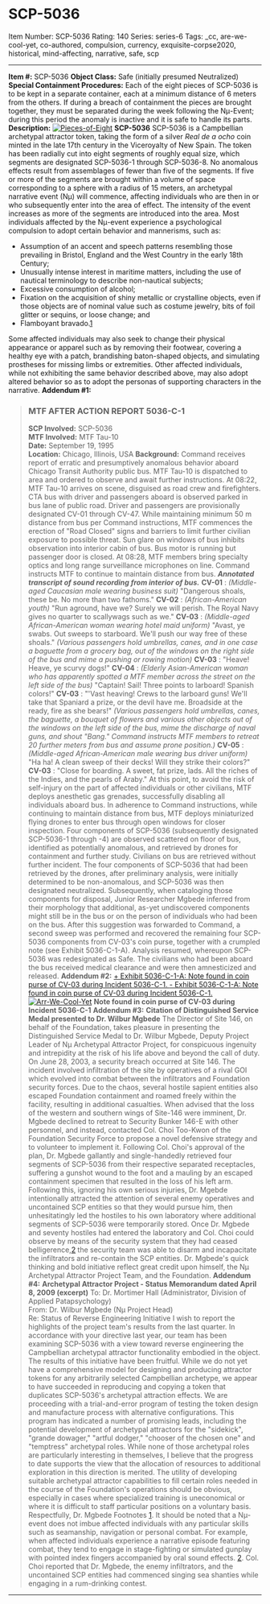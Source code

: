 # SCP-5036
Item Number: SCP-5036
Rating: 140
Series: series-6
Tags: _cc, are-we-cool-yet, co-authored, compulsion, currency, exquisite-corpse2020, historical, mind-affecting, narrative, safe, scp

---

**Item #:** SCP-5036
**Object Class:** Safe (initially presumed Neutralized)
**Special Containment Procedures:** Each of the eight pieces of SCP-5036 is to be kept in a separate container, each at a minimum distance of 6 meters from the others. If during a breach of containment the pieces are brought together, they must be separated during the week following the Nμ-Event; during this period the anomaly is inactive and it is safe to handle its parts.
**Description:**
[![Pieces-of-Eight](https://scp-wiki.wdfiles.com/local--resized-images/scp-5036/Pieces-of-Eight/medium.jpg)](https://scp-wiki.wdfiles.com/local--files/scp-5036/Pieces-of-Eight)
**SCP-5036**
SCP-5036 is a Campbellian archetypal attractor token, taking the form of a silver _Real de a ocho_ coin minted in the late 17th century in the Viceroyalty of New Spain. The token has been radially cut into eight segments of roughly equal size, which segments are designated SCP-5036-1 through SCP-5036-8.
No anomalous effects result from assemblages of fewer than five of the segments.
If five or more of the segments are brought within a volume of space corresponding to a sphere with a radius of 15 meters, an archetypal narrative event (Nμ) will commence, affecting individuals who are then in or who subsequently enter into the area of effect. The intensity of the event increases as more of the segments are introduced into the area.
Most individuals affected by the Nμ-event experience a psychological compulsion to adopt certain behavior and mannerisms, such as:
  * Assumption of an accent and speech patterns resembling those prevailing in Bristol, England and the West Country in the early 18th Century;
  * Unusually intense interest in maritime matters, including the use of nautical terminology to describe non-nautical subjects;
  * Excessive consumption of alcohol;
  * Fixation on the acquisition of shiny metallic or crystalline objects, even if those objects are of nominal value such as costume jewelry, bits of foil glitter or sequins, or loose change; and
  * Flamboyant bravado.[1](javascript:;)

Some affected individuals may also seek to change their physical appearance or apparel such as by removing their footwear, covering a healthy eye with a patch, brandishing baton-shaped objects, and simulating prostheses for missing limbs or extremities.
Other affected individuals, while not exhibiting the same behavior described above, may also adopt altered behavior so as to adopt the personas of supporting characters in the narrative.
**Addendum #1:**
> ### **MTF AFTER ACTION REPORT 5036-C-1**
> **SCP Involved:** SCP-5036  
>  **MTF Involved:** MTF Tau-10  
>  **Date:** September 19, 1995  
>  **Location:** Chicago, Illinois, USA
> **Background:** Command receives report of erratic and presumptively anomalous behavior aboard Chicago Transit Authority public bus. MTF Tau-10 is dispatched to area and ordered to observe and await further instructions.
> At 08:22, MTF Tau-10 arrives on scene, disguised as road crew and firefighters. CTA bus with driver and passengers aboard is observed parked in bus lane of public road. Driver and passengers are provisionally designated CV-01 through CV-47. While maintaining minimum 50 m distance from bus per Command instructions, MTF commences the erection of "Road Closed" signs and barriers to limit further civilian exposure to possible threat. Sun glare on windows of bus inhibits observation into interior cabin of bus. Bus motor is running but passenger door is closed.
> At 08:28, MTF members bring specialty optics and long range surveillance microphones on line. Command instructs MTF to continue to maintain distance from bus.
> _**Annotated transcript of sound recording from interior of bus.**_
> **CV-01** : _(Middle-aged Caucasian male wearing business suit)_ "Dangerous shoals, these be. No more than two fathoms."
> **CV-02** : _(African-American youth)_ "Run aground, have we? Surely we will perish. The Royal Navy gives no quarter to scallywags such as we."
> **CV-03** : _(Middle-aged African-American woman wearing hotel maid uniform)_ "Avast, ye swabs. Out sweeps to starboard. We'll push our way free of these shoals."
> _(Various passengers hold umbrellas, canes, and in one case a baguette from a grocery bag, out of the windows on the right side of the bus and mime a pushing or rowing motion)_
> **CV-03** : "Heave! Heave, ye scurvy dogs!"
> **CV-04** : _(Elderly Asian-American woman who has apparently spotted a MTF member across the street on the left side of the bus)_ "Captain! Sail! Three points to larboard! Spanish colors!"
> **CV-03** : "'Vast heaving! Crews to the larboard guns! We'll take that Spaniard a prize, or the devil have me. Broadside at the ready, fire as she bears!"
> _(Various passengers hold umbrellas, canes, the baguette, a bouquet of flowers and various other objects out of the windows on the left side of the bus, mime the discharge of naval guns, and shout "Bang." Command instructs MTF members to retreat 20 further meters from bus and assume prone position.)_
> **CV-05** : _(Middle-aged African-American male wearing bus driver uniform)_ "Ha ha! A clean sweep of their decks! Will they strike their colors?"
> **CV-03** : "Close for boarding. A sweet, fat prize, lads. All the riches of the Indies, and the pearls of Araby."
> At this point, to avoid the risk of self-injury on the part of affected individuals or other civilians, MTF deploys anesthetic gas grenades, successfully disabling all individuals aboard bus. In adherence to Command instructions, while continuing to maintain distance from bus, MTF deploys miniaturized flying drones to enter bus through open windows for closer inspection. Four components of SCP-5036 (subsequently designated SCP-5036-1 through -4) are observed scattered on floor of bus, identified as potentially anomalous, and retrieved by drones for containment and further study. Civilians on bus are retrieved without further incident.
> The four components of SCP-5036 that had been retrieved by the drones, after preliminary analysis, were initially determined to be non-anomalous, and SCP-5036 was then designated neutralized. Subsequently, when cataloging those components for disposal, Junior Researcher Mgbede inferred from their morphology that additional, as-yet undiscovered components might still be in the bus or on the person of individuals who had been on the bus. After this suggestion was forwarded to Command, a second sweep was performed and recovered the remaining four SCP-5036 components from CV-03's coin purse, together with a crumpled note (see Exhibit 5036-C-1-A). Analysis resumed, whereupon SCP-5036 was redesignated as Safe. The civilians who had been aboard the bus received medical clearance and were then amnesticized and released.
**Addendum #2:**
[\+ Exhibit 5036-C-1-A: Note found in coin purse of CV-03 during Incident 5036-C-1. ](javascript:;)
[\- Exhibit 5036-C-1-A: Note found in coin purse of CV-03 during Incident 5036-C-1.](javascript:;)
[![Arr-We-Cool-Yet](https://scp-wiki.wdfiles.com/local--resized-images/scp-5036/Arr-We-Cool-Yet/medium.jpg)](https://scp-wiki.wdfiles.com/local--files/scp-5036/Arr-We-Cool-Yet)
**Note found in coin purse of CV-03 during Incident 5036-C-1**
**Addendum #3:**
**Citation of Distinguished Service Medal presented to Dr. Wilbur Mgbede**
The Director of Site 146, on behalf of the Foundation, takes pleasure in presenting the Distinguished Service Medal to Dr. Wilbur Mgbede, Deputy Project Leader of Nμ Archetypal Attractor Project, for conspicuous ingenuity and intrepidity at the risk of his life above and beyond the call of duty.
On June 28, 2003, a security breach occurred at Site 146. The incident involved infiltration of the site by operatives of a rival GOI which evolved into combat between the infiltrators and Foundation security forces. Due to the chaos, several hostile sapient entities also escaped Foundation containment and roamed freely within the facility, resulting in additional casualties.
When advised that the loss of the western and southern wings of Site-146 were imminent, Dr. Mgbede declined to retreat to Security Bunker 146-E with other personnel, and instead, contacted Col. Choi Too-Kwon of the Foundation Security Force to propose a novel defensive strategy and to volunteer to implement it. Following Col. Choi's approval of the plan, Dr. Mgbede gallantly and single-handedly retrieved four segments of SCP-5036 from their respective separated receptacles, suffering a gunshot wound to the foot and a mauling by an escaped containment specimen that resulted in the loss of his left arm. Following this, ignoring his own serious injuries, Dr. Mgebde intentionally attracted the attention of several enemy operatives and uncontained SCP entities so that they would pursue him, then unhesitatingly led the hostiles to his own laboratory where additional segments of SCP-5036 were temporarily stored. Once Dr. Mgbede and seventy hostiles had entered the laboratory and Col. Choi could observe by means of the security system that they had ceased belligerence,[2](javascript:;) the security team was able to disarm and incapacitate the infiltrators and re-contain the SCP entities.
Dr. Mgbede's quick thinking and bold initiative reflect great credit upon himself, the Nμ Archetypal Attractor Project Team, and the Foundation.
**Addendum #4:**
**Archetypal Attractor Project - Status Memorandum dated April 8, 2009 (excerpt)**
To: Dr. Mortimer Hall (Administrator, Division of Applied Patapsychology)  
From: Dr. Wilbur Mgbede (Nμ Project Head)  
Re: Status of Reverse Engineering Initiative
I wish to report the highlights of the project team's results from the last quarter.
In accordance with your directive last year, our team has been examining SCP-5036 with a view toward reverse engineering the Campbellian archetypal attractor functionality embodied in the object. The results of this initiative have been fruitful. While we do not yet have a comprehensive model for designing and producing attractor tokens for any arbitrarily selected Campbellian archetype, we appear to have succeeded in reproducing and copying a token that duplicates SCP-5036's archetypal attraction effects.
We are proceeding with a trial-and-error program of testing the token design and manufacture process with alternative configurations. This program has indicated a number of promising leads, including the potential development of archetypal attractors for the "sidekick", "grande dowager," "artful dodger," "chooser of the chosen one" and "temptress" archetypal roles.
While none of those archetypal roles are particularly interesting in themselves, I believe that the progress to date supports the view that the allocation of resources to additional exploration in this direction is merited. The utility of developing suitable archetypal attractor capabilities to fill certain roles needed in the course of the Foundation's operations should be obvious, especially in cases where specialized training is uneconomical or where it is difficult to staff particular positions on a voluntary basis.
Respectfully,
Dr. Mgbede
Footnotes
[1](javascript:;). It should be noted that a Nμ-event does not imbue affected individuals with any particular skills such as seamanship, navigation or personal combat. For example, when affected individuals experience a narrative episode featuring combat, they tend to engage in stage-fighting or simulated gunplay with pointed index fingers accompanied by oral sound effects.
[2](javascript:;). Col. Choi reported that Dr. Mgbede, the enemy infiltrators, and the uncontained SCP entities had commenced singing sea shanties while engaging in a rum-drinking contest.
* * *